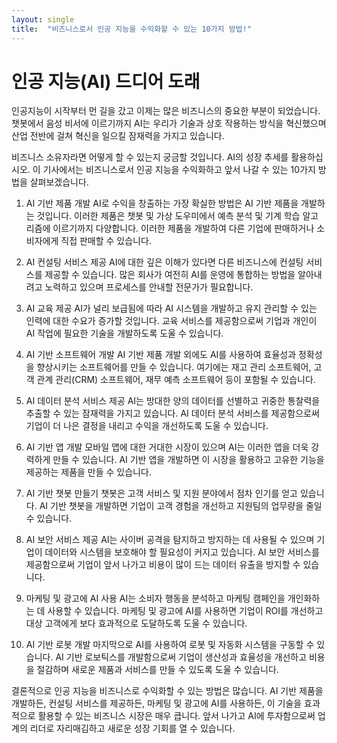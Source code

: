 ```yaml
---
layout: single
title:  "비즈니스로서 인공 지능을 수익화할 수 있는 10가지 방법!"
---
```


# 인공 지능(AI) 드디어 도래
인공지능이 시작부터 먼 길을 갔고 이제는 많은 비즈니스의 중요한 부분이 되었습니다. 챗봇에서 음성 비서에 이르기까지 AI는 우리가 기술과 상호 작용하는 방식을 혁신했으며 산업 전반에 걸쳐 혁신을 일으킬 잠재력을 가지고 있습니다.

비즈니스 소유자라면 어떻게 할 수 있는지 궁금할 것입니다. AI의 성장 추세를 활용하십시오. 이 기사에서는 비즈니스로서 인공 지능을 수익화하고 앞서 나갈 수 있는 10가지 방법을 살펴보겠습니다.

1. AI 기반 제품 개발
AI로 수익을 창출하는 가장 확실한 방법은 AI 기반 제품을 개발하는 것입니다. 이러한 제품은 챗봇 및 가상 도우미에서 예측 분석 및 기계 학습 알고리즘에 이르기까지 다양합니다. 이러한 제품을 개발하여 다른 기업에 판매하거나 소비자에게 직접 판매할 수 있습니다.

2. AI 컨설팅 서비스 제공
AI에 대한 깊은 이해가 있다면 다른 비즈니스에 컨설팅 서비스를 제공할 수 있습니다. 많은 회사가 여전히 AI를 운영에 통합하는 방법을 알아내려고 노력하고 있으며 프로세스를 안내할 전문가가 필요합니다.

3. AI 교육 제공
AI가 널리 보급됨에 따라 AI 시스템을 개발하고 유지 관리할 수 있는 인력에 대한 수요가 증가할 것입니다. 교육 서비스를 제공함으로써 기업과 개인이 AI 작업에 필요한 기술을 개발하도록 도울 수 있습니다.

4. AI 기반 소프트웨어 개발
AI 기반 제품 개발 외에도 AI를 사용하여 효율성과 정확성을 향상시키는 소프트웨어를 만들 수 있습니다. 여기에는 재고 관리 소프트웨어, 고객 관계 관리(CRM) 소프트웨어, 재무 예측 소프트웨어 등이 포함될 수 있습니다.

5. AI 데이터 분석 서비스 제공
AI는 방대한 양의 데이터를 선별하고 귀중한 통찰력을 추출할 수 있는 잠재력을 가지고 있습니다. AI 데이터 분석 서비스를 제공함으로써 기업이 더 나은 결정을 내리고 수익을 개선하도록 도울 수 있습니다.

6. AI 기반 앱 개발
모바일 앱에 대한 거대한 시장이 있으며 AI는 이러한 앱을 더욱 강력하게 만들 수 있습니다. AI 기반 앱을 개발하면 이 시장을 활용하고 고유한 기능을 제공하는 제품을 만들 수 있습니다.

7. AI 기반 챗봇 만들기
챗봇은 고객 서비스 및 지원 분야에서 점차 인기를 얻고 있습니다. AI 기반 챗봇을 개발하면 기업이 고객 경험을 개선하고 지원팀의 업무량을 줄일 수 있습니다.

8. AI 보안 서비스 제공
AI는 사이버 공격을 탐지하고 방지하는 데 사용될 수 있으며 기업이 데이터와 시스템을 보호해야 할 필요성이 커지고 있습니다. AI 보안 서비스를 제공함으로써 기업이 앞서 나가고 비용이 많이 드는 데이터 유출을 방지할 수 있습니다.

9. 마케팅 및 광고에 AI 사용
AI는 소비자 행동을 분석하고 마케팅 캠페인을 개인화하는 데 사용할 수 있습니다. 마케팅 및 광고에 AI를 사용하면 기업이 ROI를 개선하고 대상 고객에게 보다 효과적으로 도달하도록 도울 수 있습니다.

10. AI 기반 로봇 개발
마지막으로 AI를 사용하여 로봇 및 자동화 시스템을 구동할 수 있습니다. AI 기반 로보틱스를 개발함으로써 기업이 생산성과 효율성을 개선하고 비용을 절감하며 새로운 제품과 서비스를 만들 수 있도록 도울 수 있습니다.

결론적으로 인공 지능을 비즈니스로 수익화할 수 있는 방법은 많습니다. AI 기반 제품을 개발하든, 컨설팅 서비스를 제공하든, 마케팅 및 광고에 AI를 사용하든, 이 기술을 효과적으로 활용할 수 있는 비즈니스 시장은 매우 큽니다. 앞서 나가고 AI에 투자함으로써 업계의 리더로 자리매김하고 새로운 성장 기회를 열 수 있습니다.
